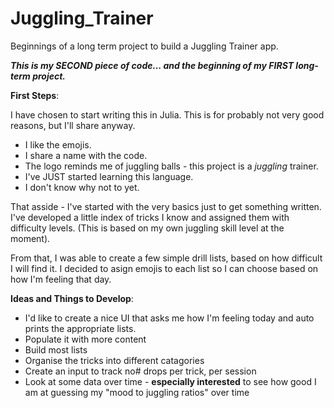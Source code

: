 # Juggling_Trainer
Beginnings of a long term project to build a Juggling Trainer app.

_**This is my SECOND piece of code... and the beginning of my FIRST long-term project.**_

**First Steps**:

I have chosen to start writing this in Julia. This is for probably not very good reasons, but I'll share anyway. 

- I like the emojis.
- I share a name with the code.
- The logo reminds me of juggling balls - this project is a _juggling_ trainer.
- I've JUST started learning this language.
- I don't know why not to yet.

That asside - I've started with the very basics just to get something written. I've developed a little index of tricks I know and assigned them with difficulty levels. (This is based on my own juggling skill level at the moment). 

From that, I was able to create a few simple drill lists, based on how difficult I will find it. 
I decided to asign emojis to each list so I can choose based on how I'm feeling that day. 


**Ideas and Things to Develop**:

- I'd like to create a nice UI that asks me how I'm feeling today and auto prints the appropriate lists.
- Populate it with more content
- Build most lists
- Organise the tricks into different catagories
- Create an input to track no# drops per trick, per session
- Look at some data over time - **especially interested** to see how good I am at guessing my "mood to juggling ratios" over time
